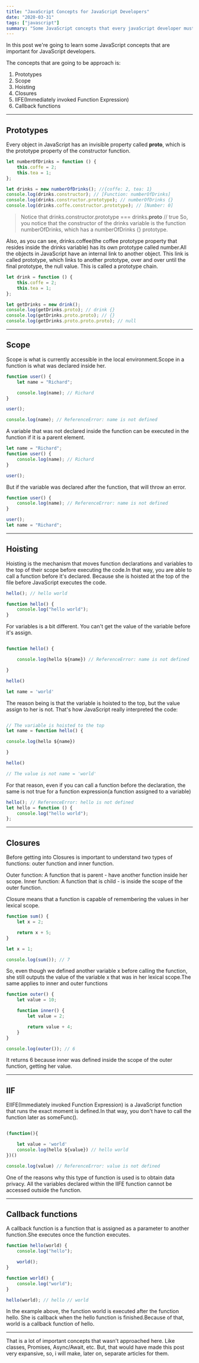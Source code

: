 ```yaml
---
title: "JavaScript Concepts for JavaScript Developers"
date: "2020-03-31"
tags: ["javascript"]
summary: "Some JavaScript concepts that every javaScript developer must know"
---
```


In this post we're going to learn some JavaScript concepts that are important for JavaScript developers.

The concepts that are going to be approach is:

1. Prototypes
2. Scope
3. Hoisting
4. Closures
5. IIFE(Immediately invoked Function Expression)
6. Callback functions

---

## Prototypes

Every object in JavaScript has an invisible property called **proto**, which is the prototype property of the constructor function.

```js
let numberOfDrinks = function () {
	this.coffe = 2;
	this.tea = 1;
};

let drinks = new numberOfDrinks(); //{coffe: 2, tea: 1}
console.log(drinks.constructor); // [Function: numberOfDrinks]
console.log(drinks.constructor.prototype); // numberOfDrinks {}
console.log(drinks.coffe.constructor.prototype); // [Number: 0]
```

> Notice that drinks.constructor.prototype === drinks.**proto** // true So, you notice that the constructor of the drinks variable is the function numberOfDrinks, which has a numberOfDrinks {} prototype.

Also, as you can see, drinks.coffee(the coffee prototype property that resides inside the drinks variable) has its own prototype called number.All the objects in JavaScript have an internal link to another object. This link is called prototype, which links to another prototype, over and over until the final prototype, the null value. This is called a prototype chain.

```js
let drink = function () {
	this.coffe = 2;
	this.tea = 1;
};

let getDrinks = new drink();
console.log(getDrinks.proto); // drink {}
console.log(getDrinks.proto.proto); // {}
console.log(getDrinks.proto.proto.proto); // null
```

---

## Scope

Scope is what is currently accessible in the local environment.Scope in a function is what was declared inside her.

```js
function user() {
	let name = "Richard";

	console.log(name); // Richard
}

user();

console.log(name); // ReferenceError: name is not defined
```

A variable that was not declared inside the function can be executed in the function if it is a parent element.

```js
let name = "Richard";
function user() {
	console.log(name); // Richard
}

user();
```

But if the variable was declared after the function, that will throw an error.

```js
function user() {
	console.log(name); // ReferenceError: name is not defined
}

user();
let name = "Richard";
```

---

## Hoisting

Hoisting is the mechanism that moves function declarations and variables to the top of their scope before executing the code.In that way, you are able to call a function before it's declared. Because she is hoisted at the top of the file before JavaScript executes the code.

```js
hello(); // hello world

function hello() {
	console.log("hello world");
}
```

For variables is a bit different. You can't get the value of the variable before it's assign.

```js

function hello() {

	console.log(hello ${name}) // ReferenceError: name is not defined

}

hello()

let name = 'world'

```

The reason being is that the variable is hoisted to the top, but the value assign to her is not. That's how JavaScript really interpreted the code:

```js

// The variable is hoisted to the top
let name = function hello() {

console.log(hello ${name})

}

hello()

// The value is not name = 'world'

```

For that reason, even if you can call a function before the declaration, the same is not true for a function expression(a function assigned to a variable)

```js
hello(); // ReferenceError: hello is not defined
let hello = function () {
	console.log("hello world");
};
```

---

## Closures

Before getting into Closures is important to understand two types of functions: outer function and inner function.

Outer function: A function that is parent - have another function inside her scope.
Inner function: A function that is child - is inside the scope of the outer function.

Closure means that a function is capable of remembering the values in her lexical scope.

```js
function sum() {
	let x = 2;

	return x + 5;
}

let x = 1;

console.log(sum()); // 7
```

So, even though we defined another variable x before calling the function, she still outputs the value of the variable x that was in her lexical scope.The same applies to inner and outer functions

```js
function outer() {
	let value = 10;

	function inner() {
		let value = 2;

		return value + 4;
	}
}

console.log(outer()); // 6
```

It returns 6 because inner was defined inside the scope of the outer function, getting her value.

---

## IIF

EIIFE(Immediately invoked Function Expression) is a JavaScript function that runs the exact moment is defined.In that way, you don't have to call the function later as someFunc().

```js

(function(){

	let value = 'world'
	console.log(hello ${value}) // hello world
})()

console.log(value) // ReferenceError: value is not defined

```

One of the reasons why this type of function is used is to obtain data privacy. All the variables declared within the IIFE function cannot be accessed outside the function.

---

## Callback functions

A callback function is a function that is assigned as a parameter to another function.She executes once the function executes.

```js
function hello(world) {
	console.log("hello");

	world();
}

function world() {
	console.log("world");
}

hello(world); // hello // world
```

In the example above, the function world is executed after the function hello. She is callback when the hello function is finished.Because of that, world is a callback function of hello.

---

That is a lot of important concepts that wasn't approached here. Like classes, Promises, Async/Await, etc. But, that would have made this post very expansive, so, i will make, later on, separate articles for them.
